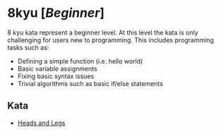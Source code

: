 # 8kyu [*Beginner*]
8 kyu kata represent a beginner level. At this level the kata is only challenging for users new to programming. This includes programming tasks such as:  
- Defining a simple function (i.e. hello world)  
- Basic variable assignments  
- Fixing basic syntax issues  
- Trivial algorithms such as basic if/else statements

## Kata

- [Heads and Legs](https://www.codewars.com/kata/heads-and-legs)
